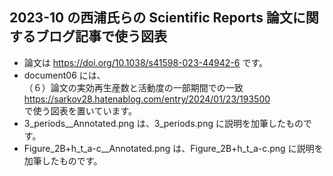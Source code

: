 ## 2023-10 の西浦氏らの Scientific Reports 論文に関するブログ記事で使う図表
- 論文は https://doi.org/10.1038/s41598-023-44942-6 です。
- document06 には、<br>
（６）論文の実効再生産数と活動度の一部期間での一致<br>
https://sarkov28.hatenablog.com/entry/2024/01/23/193500<br>
で使う図表を置いています。
- 3_periods__Annotated.png は、3_periods.png に説明を加筆したものです。
- Figure_2B+h_t_a-c__Annotated.png は、Figure_2B+h_t_a-c.png に説明を加筆したものです。

